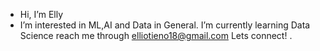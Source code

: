 - Hi, I’m Elly
-  I’m interested in ML,AI and Data in General.
   I’m currently learning Data Science
   reach me through  elliotieno18@gmail.com
  Lets connect! .

<!---
Ochibz254/Ochibz254 is a ✨ special ✨ repository because its `README.md` (this file) appears on your GitHub profile.
You can click the Preview link to take a look at your changes.
--->
